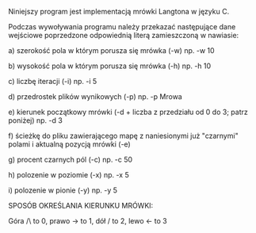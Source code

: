 Niniejszy program jest implementacją mrówki Langtona w języku C.

Podczas wywoływania programu należy przekazać następujące dane wejściowe poprzedzone odpowiednią literą zamieszczoną w nawiasie:

a) szerokość pola w którym porusza się mrówka (-w) np. -w 10

b) wysokość pola w którym porusza się mrówka (-h) np. -h 10

c) liczbę iteracji (-i) np. -i 5

d) przedrostek plików wynikowych (-p) np. -p Mrowa

e) kierunek początkowy mrówki (-d + liczba z przedziału od 0 do 3; patrz poniżej) np. -d 3

f) ścieżkę do pliku zawierającego mapę z naniesionymi już "czarnymi" polami i aktualną pozycją mrówki (-e)

g) procent czarnych pól (-c) np. -c 50

h) polozenie w poziomie (-x) np. -x 5

i) polozenie w pionie (-y) np. -y 5

SPOSÓB OKREŚLANIA KIERUNKU MRÓWKI:

Góra /\ to 0, prawo -> to 1, dół \/ to 2, lewo <- to 3
